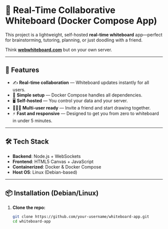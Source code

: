 # 🧠 Real-Time Collaborative Whiteboard (Docker Compose App)

This project is a lightweight, self-hosted **real-time whiteboard** app—perfect for brainstorming, tutoring, planning, or just doodling with a friend.

Think **[webwhiteboard.com](https://webwhiteboard.com)** but on your own server.

---

## 🚀 Features

- ✍️ **Real-time collaboration** — Whiteboard updates instantly for all users.
- 🔧 **Simple setup** — Docker Compose handles all dependencies.
- 🖥️ **Self-hosted** — You control your data and your server.
- 🧑‍🤝‍🧑 **Multi-user ready** — Invite a friend and start drawing together.
- ⚡ **Fast and responsive** — Designed to get you from zero to whiteboard in under 5 minutes.

---

## 🛠️ Tech Stack

- **Backend**: Node.js + WebSockets
- **Frontend**: HTML5 Canvas + JavaScript
- **Containerized**: Docker & Docker Compose
- **Host OS**: Linux (Debian-based)

---

## 📦 Installation (Debian/Linux)

1. **Clone the repo:**
   ```bash
   git clone https://github.com/your-username/whiteboard-app.git
   cd whiteboard-app
